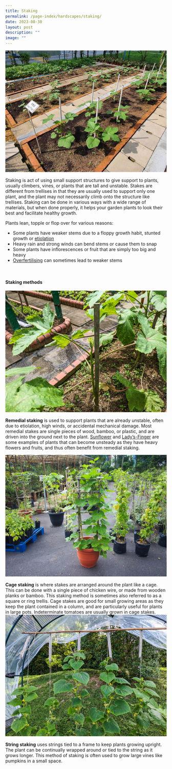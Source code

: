 ```yaml
---
title: Staking
permalink: /page-index/hardscapes/staking/
date: 2023-08-30
layout: post
description: ""
image: ""
---
```

<section>
	<img title="PVC pipes being used as stakes for Lady's-Finger plants. Photo by Jacqueline Chua." src="/images/Hardscapes/Staking_JacChua.jpg">
	<p>Staking is act of using small support structures to give support to plants, usually climbers, vines, or plants that are tall and unstable. Stakes are different from trellises in that they are usually used to support only one plant, and the plant may not necessarily climb onto the structure like trellises. Staking can be done in various ways with a wide range of materials, but when done properly, it helps your garden plants to look their best and facilitate healthy growth.</p>
	<p>Plants lean, topple or flop over for various reasons:</p>
	<ul>
		<li>Some plants have weaker stems due to a floppy growth habit, stunted growth or <a href="/page-index/plant-problem/etiolation/">etiolation</a></li> 
		<li>Heavy rain and strong winds can bend stems or cause them to snap</li> 
		<li>Some plants have inflorescences or fruit that are simply too big and heavy</li> 
		<li><a href="/page-index/horticulture-techniques/fertilising/">Overfertilising</a> can sometimes lead to weaker stems</li> 
	</ul>
	<br>
</section>

<section>
	<h4>Staking methods</h4>
	<img title="A wooden plank being used as a remedial stake for a Lady's Finger plant. Photo by Jacqueline Chua." src="/images/Hardscapes/PXL_20230704_034628594.jpg">
	<p><b>Remedial staking</b> is used to support plants that are already unstable, often due to etiolation, high winds, or accidental mechanical damage. Most remedial stakes are single pieces of wood, bamboo, or plastic, and are driven into the ground next to the plant. <a href="/page-idex/ornamental-plants/sunflower/">Sunflower</a> and <a href="/page-idex/edible-plants/ladys-finger/">Lady’s-Finger</a> are some examples of plants that can become unsteady as they have heavy flowers and fruits, and thus often benefit from remedial staking.</p>
	<img title="A cage stake in a large pot, supporting a single climbing plant. Photo by Jacqueline Chua." src="/images/Hardscapes/Trellis_JacChua.jpg">
	<p><b>Cage staking</b> is where stakes are arranged around the plant like a cage. This can be done with a single piece of chicken wire, or made from wooden planks or bamboo. This staking method is sometimes also referred to as a square or ring trellis. Cage stakes are good for small growing areas as they keep the plant contained in a column, and are particularly useful for plants in large pots. Indeterminate tomatoes are usually grown in cage stakes. 
	<img title="Cucurbit plants supported by string stakes. Photo by Jacqueline Chua." src="/images/Hardscapes/stringtrellis_jacquelinechua.jpg">
	</p>
	<p><b>String staking</b> uses strings tied to a frame to keep plants growing upright. The plant can be continually wrapped around or tied to the string as it grows longer. This method of staking is often used to grow large vines like pumpkins in a small space. 
	</p>
	<br>
</section>